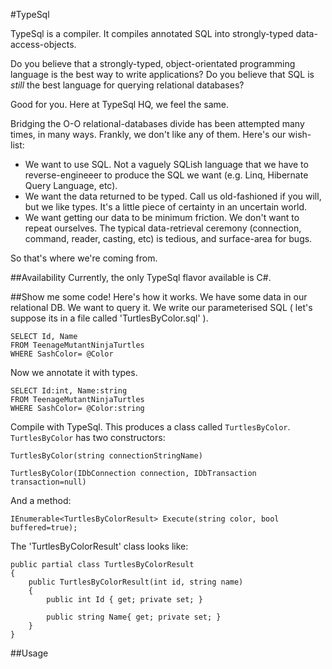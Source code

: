 #TypeSql

TypeSql is a compiler. It compiles annotated SQL into strongly-typed data-access-objects.

Do you believe that a strongly-typed, object-orientated programming language is the best way to write applications?
Do you believe that SQL is *still* the best language for querying relational databases?

Good for you. Here at TypeSql HQ, we feel the same.

Bridging the O-O relational-databases divide has been attempted many times, in many ways. Frankly, we don't like any of them.
Here's our wish-list:
- We want to use SQL. Not a vaguely SQLish language that we have to reverse-engineeer to produce the SQL we want (e.g. Linq, Hibernate Query Language, etc).
- We want the data returned to be typed. Call us old-fashioned if you will, but we like types. It's a little piece of certainty in an uncertain world.
- We want getting our data to be minimum friction. We don't want to repeat ourselves. The typical data-retrieval ceremony (connection, command, reader, casting, etc) is tedious, and surface-area for bugs.

So that's where we're coming from.

##Availability
Currently, the only TypeSql flavor available is C#.

##Show me some code! 
Here's how it works. We have some data in our relational DB. We want to query it. We write our parameterised SQL ( let's suppose its in a file called 'TurtlesByColor.sql' ).

	SELECT Id, Name 
	FROM TeenageMutantNinjaTurtles
	WHERE SashColor= @Color 
 
Now we annotate it with types.

	SELECT Id:int, Name:string 
	FROM TeenageMutantNinjaTurtles
	WHERE SashColor= @Color:string

Compile with TypeSql. This produces a class called `TurtlesByColor`. `TurtlesByColor` has two constructors:

	TurtlesByColor(string connectionStringName)

	TurtlesByColor(IDbConnection connection, IDbTransaction transaction=null) 

And a method:

	IEnumerable<TurtlesByColorResult> Execute(string color, bool buffered=true); 

The 'TurtlesByColorResult' class looks like:

	public partial class TurtlesByColorResult
	{
		public TurtlesByColorResult(int id, string name)
		{
			public int Id { get; private set; }	

			public string Name{ get; private set; }
		}
	}

##Usage

